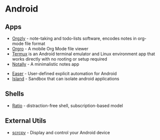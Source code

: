 # Android

## Apps

* [Orgzly](www.orgzly.com) - note-taking and todo-lists software, encodes notes in org-mode file format
* [Orgro](https://orgro.org/) - A mobile Org Mode file viewer
* [Termux](https://termux.com/) is an Android terminal emulator and Linux environment app that works directly with no rooting or setup required
* [Notally](https://github.com/OmGodse/Notally) - A minimalistic notes app
- [Easer](https://github.com/renyuneyun/Easer) - User-defined explicit automation for Android
- [Island](https://play.google.com/store/apps/details?id=com.oasisfeng.island) - Sandbox that can isolate android applications

## Shells

- [Ratio](https://www.blloc.com/) - distraction-free shell, subscription-based model

## External Utils

* [scrcpy](https://github.com/Genymobile/scrcpy) - Display and control your Android device

